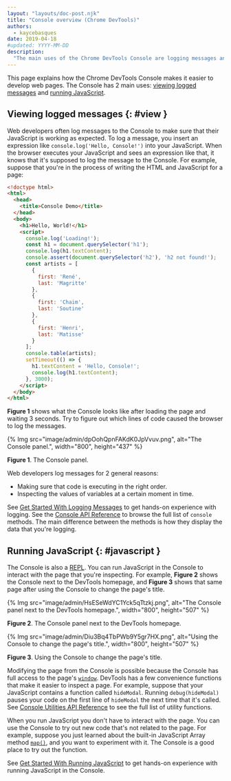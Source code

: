 ```yaml
---
layout: "layouts/doc-post.njk"
title: "Console overview (Chrome DevTools)"
authors:
  - kaycebasques
date: 2019-04-18
#updated: YYYY-MM-DD
description:
  "The main uses of the Chrome DevTools Console are logging messages and running JavaScript."
---
```


This page explains how the Chrome DevTools Console makes it easier to develop web pages. The Console
has 2 main uses: [viewing logged messages][1] and [running JavaScript][2].

## Viewing logged messages {: #view }

Web developers often log messages to the Console to make sure that their JavaScript is working as
expected. To log a message, you insert an expression like `console.log('Hello, Console!')` into your
JavaScript. When the browser executes your JavaScript and sees an expression like that, it knows
that it's supposed to log the message to the Console. For example, suppose that you're in the
process of writing the HTML and JavaScript for a page:

```html
<!doctype html>
<html>
  <head>
    <title>Console Demo</title>
  </head>
  <body>
    <h1>Hello, World!</h1>
    <script>
      console.log('Loading!');
      const h1 = document.querySelector('h1');
      console.log(h1.textContent);
      console.assert(document.querySelector('h2'), 'h2 not found!');
      const artists = [
        {
          first: 'René',
          last: 'Magritte'
        },
        {
          first: 'Chaim',
          last: 'Soutine'
        },
        {
          first: 'Henri',
          last: 'Matisse'
        }
      ];
      console.table(artists);
      setTimeout(() => {
        h1.textContent = 'Hello, Console!';
        console.log(h1.textContent);
      }, 3000);
    </script>
  </body>
</html>
```

**Figure 1** shows what the Console looks like after loading the page and waiting 3 seconds. Try to
figure out which lines of code caused the browser to log the messages.

{% Img src="image/admin/dpOohQpnFAKdK0JpVvuv.png", alt="The Console panel.", width="800", height="437" %}

**Figure 1**. The Console panel.

Web developers log messages for 2 general reasons:

- Making sure that code is executing in the right order.
- Inspecting the values of variables at a certain moment in time.

See [Get Started With Logging Messages][3] to get hands-on experience with logging. See the [Console
API Reference][4] to browse the full list of `console` methods. The main difference between the
methods is how they display the data that you're logging.

## Running JavaScript {: #javascript }

The Console is also a [REPL][5]. You can run JavaScript in the Console to interact with the page
that you're inspecting. For example, **Figure 2** shows the Console next to the DevTools homepage,
and **Figure 3** shows that same page after using the Console to change the page's title.

{% Img src="image/admin/HsESeWdYC1Yck5qTtzkj.png", alt="The Console panel next to the DevTools homepage.", width="800", height="507" %}

**Figure 2**. The Console panel next to the DevTools homepage.

{% Img src="image/admin/Diu3Bq4TbPWb9Y5gr7HX.png", alt="Using the Console to change the page's title.", width="800", height="507" %}

**Figure 3**. Using the Console to change the page's title.

Modifying the page from the Console is possible because the Console has full access to the page's
[`window`][6]. DevTools has a few convenience functions that make it easier to inspect a page. For
example, suppose that your JavaScript contains a function called `hideModal`. Running
`debug(hideModal)` pauses your code on the first line of `hideModal` the next time that it's called.
See [Console Utilities API Reference][7] to see the full list of utility functions.

When you run JavaScript you don't have to interact with the page. You can use the Console to try out
new code that's not related to the page. For example, suppose you just learned about the built-in
JavaScript Array method [`map()`][8], and you want to experiment with it. The Console is a good
place to try out the function.

See [Get Started With Running JavaScript][9] to get hands-on experience with running JavaScript in
the Console.

[1]: #view
[2]: #javascript
[3]: /web/tools/chrome-devtools/console/log
[4]: /web/tools/chrome-devtools/console/api
[5]: https://en.wikipedia.org/wiki/Read%E2%80%93eval%E2%80%93print_loop
[6]: https://developer.mozilla.org/en-US/docs/Web/API/Window
[7]: /web/tools/chrome-devtools/console/utilities#debugfunction
[8]: https://developer.mozilla.org/en-US/docs/Web/JavaScript/Reference/Global_Objects/Array/map
[9]: /web/tools/chrome-devtools/console/javascript
